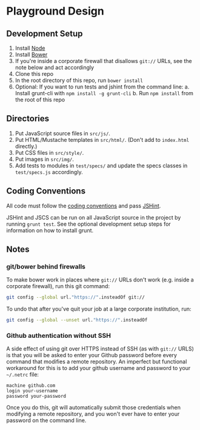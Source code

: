Playground Design
=================

Development Setup
-----------------

1. Install [Node](http://nodejs.org/)
2. Install [Bower](http://bower.io/)
3. If you're inside a corporate firewall that disallows `git://` URLs, see the note below and act accordingly
4. Clone this repo
5. In the root directory of this repo, run `bower install`
6. Optional: If you want to run tests and jshint from the command line:
   a. Install grunt-cli with `npm install -g grunt-cli`
   b. Run `npm install` from the root of this repo

Directories
-----------

1. Put JavaScript source files in `src/js/`.
2. Put HTML/Mustache templates in `src/html/`. (Don't add to `index.html` directly.)
3. Put CSS files in `src/style/`.
4. Put images in `src/img/`.
5. Add tests to modules in `test/specs/` and update the specs classes in `test/specs.js` accordingly.

Coding Conventions
------------------

All code must follow the [coding conventions](https://github.com/adobe-photoshop/playground-design/wiki/Coding-Conventions) and pass [JSHint](http://www.jshint.com/).

JSHint and JSCS can be run on all JavaScript source in the project by running `grunt test`. See the optional development setup steps for information on how to install grunt.

Notes
-----

### git/bower behind firewalls

To make bower work in places where `git://` URLs don't work (e.g. inside a corporate firewall), run this git command:

```bash
git config --global url."https://".insteadOf git://
```

To undo that after you've quit your job at a large corporate institution, run:

```bash
git config --global --unset url."https://".insteadOf
```

### Github authentication without SSH
A side effect of using git over HTTPS instead of SSH (as with `git://` URLS) is that you will be asked to enter your Github password before every command that modifies a remote repository. An imperfect but functional workaround for this is to add your github username and password to your `~/.netrc` file:
```
machine github.com
login your-username
password your-password
```
Once you do this, git will automatically submit those credentials when modifying a remote repository, and you won't ever have to enter your password on the command line. 

